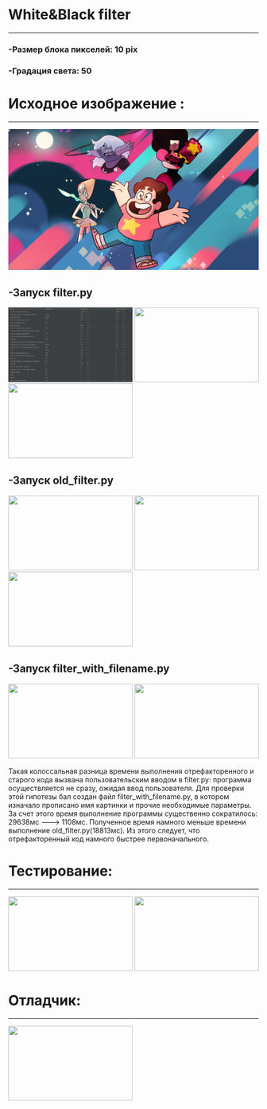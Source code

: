 # White&Black filter
______________
### -Размер блока пикселей: 10 pix
### -Градация света: 50

# Исходное изображение :
_______________________________________________
![](picture.jpg)

## -Запуск filter.py

<img height="150" src="https://github.com/malinaboky/task10_PyCharm/blob/main/pics/1.png" width="250"/>
<img height="150" src="D:\task10_PyCharm\2.png" width="250"/>
<img height="150" src="D:\task10_PyCharm\new_pic.jpg" width="250"/>

## -Запуск old_filter.py

<img height="150" src="D:\task10_PyCharm\3.png" width="250"/>
<img height="150" src="D:\task10_PyCharm\4.png" width="250"/>
<img height="150" src="D:\task10_PyCharm\old_pic.jpg" width="250"/>

## -Запуск filter_with_filename.py

<img height="150" src="D:\task10_PyCharm\6.png" width="250"/>
<img height="150" src="D:\task10_PyCharm\5.png" width="250"/>

Такая колоссальная разница времени выполнения отрефакторенного и старого кода вызвана пользовательским вводом в filter.py: программа осуществляется не сразу, ожидая ввод пользователя.
Для проверки этой гипотезы бал создан файл filter_with_filename.py, в котором изначало прописано имя картинки и прочие необходимые параметры.
За счет этого время выполнение программы существенно сократилось: 29638мс ---> 1108мс. Полученное время намного меньше времени выполнение old_filter.py(18813мс).
Из этого следует, что отрефакторенный код намного быстрее первоначального.

# Тестирование:
_______________________________________________

<img height="150" src="D:\task10_PyCharm\тест.jpg" width="250"/>
<img height="150" src="D:\task10_PyCharm\кон.jpg" width="250"/>

# Отладчик:
_____________________________________________________
<img height="150" src="D:\task10_PyCharm\деб.jpg" width="250"/>